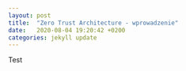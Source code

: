 ```yaml
---
layout: post
title:  "Zero Trust Architecture - wprowadzenie"
date:   2020-08-04 19:20:42 +0200
categories: jekyll update
---
```

Test